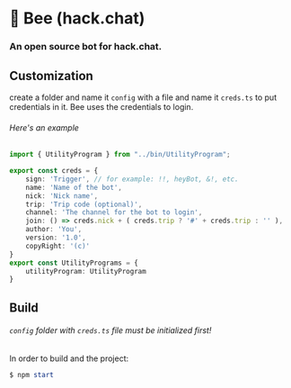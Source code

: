 # 🐝 Bee (hack.chat)

### An open source bot for hack.chat.

## Customization

create a folder and name it `config` with a file and name it `creds.ts` to put credentials in it. 
Bee uses the credentials to login.

###### Here's an example

```TypeScript
import { UtilityProgram } from "../bin/UtilityProgram";

export const creds = {
    sign: 'Trigger', // for example: !!, heyBot, &!, etc.
    name: 'Name of the bot',
    nick: 'Nick name',
    trip: 'Trip code (optional)',
    channel: 'The channel for the bot to login',
    join: () => creds.nick + ( creds.trip ? '#' + creds.trip : '' ),
    author: 'You',
    version: '1.0',
    copyRight: '(c)'
}
export const UtilityPrograms = {
    utilityProgram: UtilityProgram
}
```

## Build
###### `config` folder with `creds.ts` file must be initialized first! 
In order to build and the project:
```powershell 
$ npm start
```
